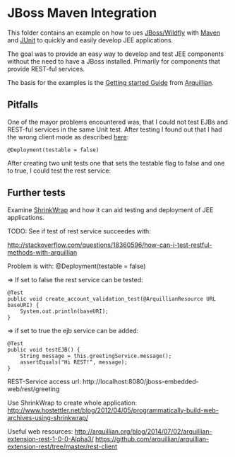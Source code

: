 # JBoss Maven Integration

This folder contains an example on how to ues [JBoss/Wildfly](http://wildfly.org/) with [Maven](https://maven.apache.org/) and [JUnit](http://junit.org/) to quickly and easily develop JEE applications.

The goal was to provide an easy way to develop and test JEE components without the need to have a JBoss installed. Primarily for components that provide REST-ful services.

The basis for the examples is the [Getting started Guide](http://arquillian.org/guides/getting_started/) from [Arquillian](http://arquillian.org/).

## Pitfalls
One of the mayor problems encountered was, that I could not test EJBs and REST-ful services in the same Unit test. After testing I found out that I had the wrong client mode as described [here](https://docs.jboss.org/author/display/ARQ/Test+run+modes?_sscc=t):

	@Deployment(testable = false)

After creating two unit tests one that sets the testable flag to false and one to true, I could test the rest service:



## Further tests
Examine [ShrinkWrap](https://github.com/shrinkwrap) and how it can aid testing and deployment of JEE applications.

TODO:
See if test of rest service succeedes with:

http://stackoverflow.com/questions/18360596/how-can-i-test-restful-methods-with-arquillian

Problem is with:
	@Deployment(testable = false)
	
=> If set to false the rest service can be tested:

	@Test
	public void create_account_validation_test(@ArquillianResource URL baseURI) {
		System.out.println(baseURI);
	}

=> if set to true the ejb service can  be added:

	@Test
	public void testEJB() {
		String message = this.greetingService.message();
		assertEquals("Hi REST!", message);
	} 


REST-Service access url:
http://localhost:8080/jboss-embedded-web/rest/greeting


Use ShrinkWrap to create whole application:
http://www.hostettler.net/blog/2012/04/05/programmatically-build-web-archives-using-shrinkwrap/


Useful web resources:
http://arquillian.org/blog/2014/07/02/arquillian-extension-rest-1-0-0-Alpha3/
https://github.com/arquillian/arquillian-extension-rest/tree/master/rest-client